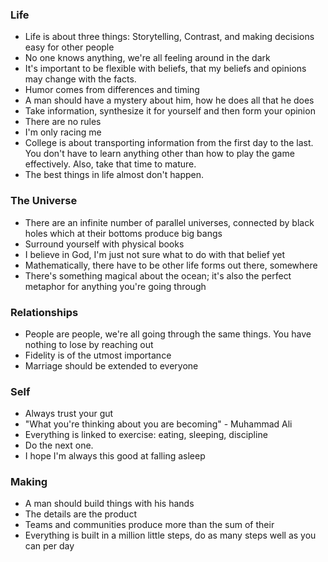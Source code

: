 ### Life
* Life is about three things: Storytelling, Contrast, and making decisions easy for other people
* No one knows anything, we're all feeling around in the dark
* It's important to be flexible with beliefs, that my beliefs and opinions may change with the facts.
* Humor comes from differences and timing
* A man should have a mystery about him, how he does all that he does
* Take information, synthesize it for yourself and then form your opinion
* There are no rules
* I'm only racing me
* College is about transporting information from the first day to the last. You don't have to learn anything other than how to play the game effectively. Also, take that time to mature.
* The best things in life almost don't happen.


### The Universe
* There are an infinite number of parallel universes, connected by black holes which at their bottoms produce big bangs
* Surround yourself with physical books
* I believe in God, I'm just not sure what to do with that belief yet
* Mathematically, there have to be other life forms out there, somewhere
* There's something magical about the ocean; it's also the perfect metaphor for anything you're going through


### Relationships
* People are people, we're all going through the same things. You have nothing to lose by reaching out
* Fidelity is of the utmost importance
* Marriage should be extended to everyone


### Self
* Always trust your gut
* "What you're thinking about you are becoming" - Muhammad Ali
* Everything is linked to exercise: eating, sleeping, discipline
* Do the next one.
* I hope I'm always this good at falling asleep


### Making
* A man should build things with his hands
* The details are the product
* Teams and communities produce more than the sum of their 
* Everything is built in a million little steps, do as many steps well as you can per day